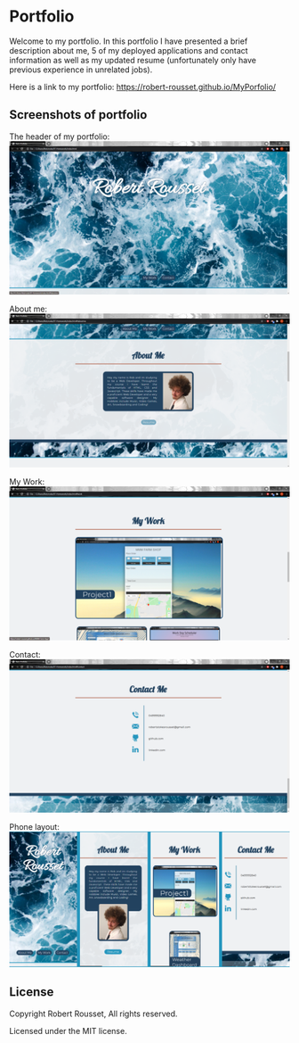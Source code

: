 # Portfolio

Welcome to my portfolio. In this portfolio I have presented a brief description about me, 5 of my deployed applications and contact information as well as my updated resume (unfortunately only have previous experience in unrelated jobs). 

Here is a link to my portfolio: https://robert-rousset.github.io/MyPorfolio/

## Screenshots of portfolio

The header of my portfolio: 
![Header](./Images/PortfolioScreenshots/Header.png)

About me:
![AboutMe](./Images/PortfolioScreenshots/AboutMe.png)

My Work:
![Work](./Images/PortfolioScreenshots/Work.png)

Contact:
![Contact](./Images/PortfolioScreenshots/Contact.png)

Phone layout: 
![Phone](./Images/PortfolioScreenshots/Phone.png)

## License
Copyright Robert Rousset, All rights reserved.

Licensed under the MIT license.